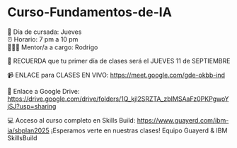 # Curso-Fundamentos-de-IA

📆 Día de cursada: Jueves  
⏰ Horario: 7 pm a 10 pm  
👩🏻‍🏫 Mentor/a a cargo: Rodrigo  

🚨 RECUERDA que tu primer día de clases será el JUEVES 11 de SEPTIEMBRE  

📹 ENLACE para CLASES EN VIVO: 
https://meet.google.com/gde-okbb-ind  

📂 Enlace a Google Drive:
https://drive.google.com/drive/folders/1Q_kjl2SRZTA_zbIMSAaFz0PKPgwoYjSJ?usp=sharing   

💻 Acceso al curso completo en Skills Build:
https://www.guayerd.com/ibm-ia/sbplan2025 
¡Esperamos verte en nuestras clases!
Equipo Guayerd & IBM SkillsBuild
